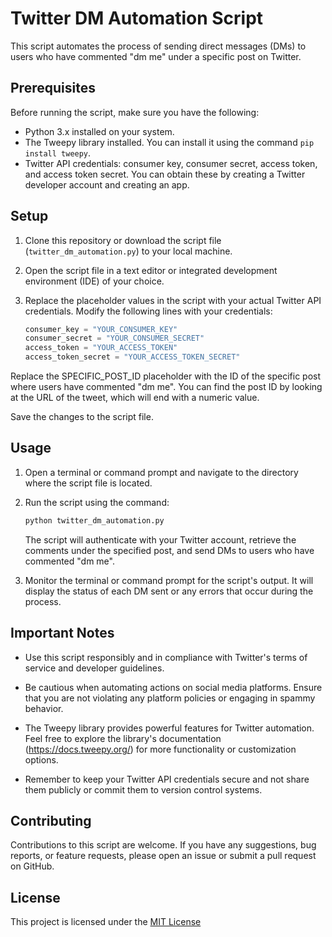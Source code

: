 # Twitter DM Automation Script

This script automates the process of sending direct messages (DMs) to users who have commented "dm me" under a specific post on Twitter.

## Prerequisites

Before running the script, make sure you have the following:

- Python 3.x installed on your system.
- The Tweepy library installed. You can install it using the command `pip install tweepy`.
- Twitter API credentials: consumer key, consumer secret, access token, and access token secret. You can obtain these by creating a Twitter developer account and creating an app.

## Setup

1. Clone this repository or download the script file (`twitter_dm_automation.py`) to your local machine.

2. Open the script file in a text editor or integrated development environment (IDE) of your choice.

3. Replace the placeholder values in the script with your actual Twitter API credentials. Modify the following lines with your credentials:

   ```python
   consumer_key = "YOUR_CONSUMER_KEY"
   consumer_secret = "YOUR_CONSUMER_SECRET"
   access_token = "YOUR_ACCESS_TOKEN"
   access_token_secret = "YOUR_ACCESS_TOKEN_SECRET"
   ```

Replace the SPECIFIC_POST_ID placeholder with the ID of the specific post where users have commented "dm me". You can find the post ID by looking at the URL of the tweet, which will end with a numeric value.

Save the changes to the script file.

## Usage

1. Open a terminal or command prompt and navigate to the directory where the script file is located.

2. Run the script using the command:

    ```bash
    python twitter_dm_automation.py
    ```

    The script will authenticate with your Twitter account, retrieve the comments under the specified post, and send DMs to users who have commented "dm me".

3. Monitor the terminal or command prompt for the script's output. It will display the status of each DM sent or any errors that occur during the process.

## Important Notes

- Use this script responsibly and in compliance with Twitter's terms of service and developer guidelines.

- Be cautious when automating actions on social media platforms. Ensure that you are not violating any platform policies or engaging in spammy behavior.

- The Tweepy library provides powerful features for Twitter automation. Feel free to explore the library's documentation (<https://docs.tweepy.org/>) for more functionality or customization options.

- Remember to keep your Twitter API credentials secure and not share them publicly or commit them to version control systems.

## Contributing

Contributions to this script are welcome. If you have any suggestions, bug reports, or feature requests, please open an issue or submit a pull request on GitHub.

## License

This project is licensed under the [MIT License](https://opensource.org/licenses/MIT)
